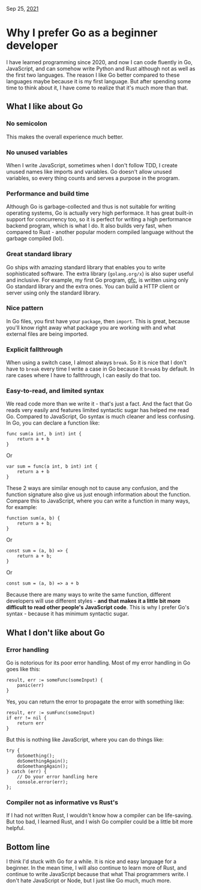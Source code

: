 Sep 25, [2021](/blog/2021/)

# Why I prefer Go as a beginner developer

I have learned programming since 2020, and now I can code fluently in Go, JavaScript, and can somehow write Python and Rust although not as well as the first two languages. The reason I like Go better compared to these languages maybe because it is my first language. But after spending some time to think about it, I have come to realize that it's much more than that.

## What I like about Go

### No semicolon

This makes the overall experience much better.

### No unused variables

When I write JavaScript, sometimes when I don't follow TDD, I create unused names like imports and variables. Go doesn't allow unused variables, so every thing counts and serves a purpose in the program.

### Performance and build time

Although Go is garbage-collected and thus is not suitable for writing operating systems, Go is actually very high performace. It has great built-in support for concurrency too, so it is perfect for writing a high performance backend program, which is what I do. It also builds very fast, when compared to Rust - another popular modern compiled language without the garbage compiled (lol).

### Great standard library

Go ships with amazing standard library that enables you to write sophisticated software. The extra library (`golang.org/x`) is also super useful and inclusive. For example, my first Go program, [gfc](https://github.com/artnoi43/gfc), is written using only Go standard library and the extra ones. You can build a HTTP client or server using only the standard library.

### Nice pattern

In Go files, you first have your `package`, then `import`. This is great, because you'll know right away what package you are working with and what external files are being imported.

### Explicit fallthrough

When using a switch case, I almost always `break`. So it is nice that I don't have to `break` every time I write a case in Go because it `break`s by default. In rare cases where I have to fallthrough, I can easily do that too.

### Easy-to-read, and limited syntax

We read code more than we write it - that's just a fact. And the fact that Go reads very easily and features limited syntactic sugar has helped me read Go. Compared to JavaScript, Go syntax is much cleaner and less confusing. In Go, you can declare a function like:

    func sum(a int, b int) int {
        return a + b
    }

Or

    var sum = func(a int, b int) int {
        return a + b
    }

These 2 ways are similar enough not to cause any confusion, and the function signature also give us just enough information about the function. Compare this to JavaScript, where you can write a function in many ways, for example:

    function sum(a, b) {
        return a + b;
    }

Or

    const sum = (a, b) => {
        return a + b;
    }

Or

    const sum = (a, b) => a + b

Because there are many ways to write the same function, different developers will use different styles - **and that makes it a little bit more difficult to read other people's JavaScript code**. This is why I prefer Go's syntax - because it has minimum syntactic sugar.

## What I don't like about Go

### Error handling

Go is notorious for its poor error handling. Most of my error handling in Go goes like this:

    result, err := someFunc(someInput) {
        panic(err)
    }

Yes, you can return the error to propagate the error with something like:

    result, err := sumFunc(someInput)
    if err != nil {
        return err
    }

But this is nothing like JavaScript, where you can do things like:

    try {
        doSomething();
        doSomethingAgain();
        doSomethangAgain();
    } catch (err) {
        // Do your error handling here
        console.error(err);
    };

### Compiler not as informative vs Rust's

If I had not written Rust, I wouldn't know how a compiler can be life-saving. But too bad, I learned Rust, and I wish Go compiler could be a little bit more helpful.

## Bottom line

I think I'd stuck with Go for a while. It is nice and easy language for a beginner. In the mean time, I will also continue to learn more of Rust, and continue to write JavaScript because that what Thai programmers write. I don't hate JavaScript or Node, but I just like Go much, much more.
